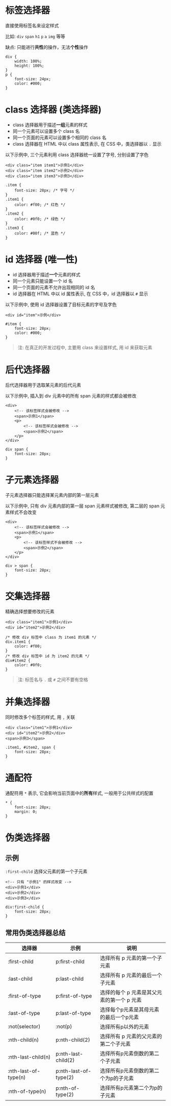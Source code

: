 <!--
 * @Author: shenxh
 * @Date: 2021-12-13 16:50:36
 * @LastEditors: shenxh
 * @LastEditTime: 2021-12-13 17:07:27
 * @Description: CSS 选择器
-->



# 标签选择器
直接使用标签名来设定样式

比如: `div` `span` `h1` `p` `a` `img` 等等

缺点: 只能进行**共性**的操作，无法**个性**操作
```
div {
    width: 100%;
    height: 100%;
}
p {
    font-size: 24px;
    color: #000;
}
```

# class 选择器 (类选择器)
+ class 选择器用于描述**一组**元素的样式
+ 同一个元素可以设置多个 class 名
+ 同一个页面的元素可以设置多个相同的 class 名
+ class 选择器在 HTML 中以 class 属性表示, 在 CSS 中，类选择器以 `.` 显示

以下示例中, 三个元素利用 class 选择器统一设置了字号, 分别设置了字色
```
<div class="item item1">示例1</div>
<div class="item item2">示例2</div>
<div class="item item3">示例3</div>
```
```
.item {
    font-size: 28px; /* 字号 */
}
.item1 {
    color: #f00; /* 红色 */
}
.item2 {
    color: #0f0; /* 绿色 */
}
.item3 {
    color: #00f; /* 蓝色 */
}
```

# id 选择器 (唯一性)
+ id 选择器用于描述**一个**元素的样式
+ 同一个元素只能设置一个 id 名
+ 同一个页面的元素不允许出现相同的 id 名
+ id 选择器在 HTML 中以 id 属性表示, 在 CSS 中，id 选择器以 `#` 显示

以下示例中, 使用 id 选择器设置了目标元素的字号及字色
```
<div id="item">示例</div>
```
```
#item {
    font-size: 28px;
    color: #000;
}
```

> 注: 在真正的开发过程中, 主要用 class 来设置样式, 用 id 来获取元素

# 后代选择器
后代选择器用于选取某元素的后代元素

以下示例中, 插入到 div 元素中的所有 span 元素的样式都会被修改
```
<div>
    <!-- 该标签样式会被修改 -->
    <span>示例1</span>
    <p>
        <!-- 该标签样式会被修改 -->
        <span>示例2</span>
    </p>
</div>
```
```
div span {
    font-size: 28px;
}
```

# 子元素选择器
子元素选择器只能选择某元素内部的第一层元素

以下示例中, 只有 div 元素内部的第一层 span 元素样式被修改, 第二层的 span 元素样式不会改变

```
<div>
    <!-- 该标签样式会被修改 -->
    <span>示例1</span>
    <p>
        <!-- 该标签样式不会被修改 -->
        <span>示例2</span>
    </p>
</div>
```
```
div > span {
    font-size: 28px;
}
```

# 交集选择器
精确选择想要修改的元素

```
<div class="item1">示例1</div>
<div id="item2">示例2</div>
```
```
/* 修改 div 标签中 class 为 item1 的元素 */
div.item1 {
    color: #f00;
}
/* 修改 div 标签中 id 为 item2 的元素 */
div#item2 {
    color: #0f0;
}
```

> 注: 标签名与 `.` 或 `#` 之间不要有空格

# 并集选择器
同时修改多个标签的样式, 用 `,` 关联

```
<div class="item1">示例1</div>
<div id="item2">示例2</div>
<span>示例3</span>
```
```
.item1, #item2, span {
    font-size: 28px;
}
```

# 通配符
通配符用 `*` 表示, 它会影响当前页面中的**所有**样式, 一般用于公共样式的配置

```
* {
    font-size: 28px;
    margin: 0;
}
```

# 伪类选择器

## 示例
`:first-child` 选择父元素的第一个子元素


```
<!-- 只有 "示例1" 的样式改变 -->
<div>示例1</div>
<div>示例2</div>
<div>示例3</div>
```
```
div:first-child {
    font-size: 28px;
}
```

## 常用伪类选择器总结
|选择器|示例|说明|
|-|-|-|
|:first-child|p:first-child|选择所有 p 元素的第一个子元素|
|:last-child|p:last-child|选择所有 p 元素的最后一个子元素|
|:first-of-type|p:first-of-type|选择的每个 p 元素是其父元素的第一个 p 元素|
|:last-of-type|p:last-of-type|选择每个p元素是其母元素的最后一个p元素|
|:not(selector)|:not(p)|选择所有p以外的元素|
|:nth-child(n)|p:nth-child(2)|选择所有 p 元素的父元素的第二个子元素|
|:nth-last-child(n)|p:nth-last-child(2)|选择所有p元素倒数的第二个子元素|
|:nth-last-of-type(n)|p:nth-last-of-type(2)|选择所有p元素倒数的第二个为p的子元素|
|:nth-of-type(n)|p:nth-of-type(2)|选择所有p元素第二个为p的子元素|
